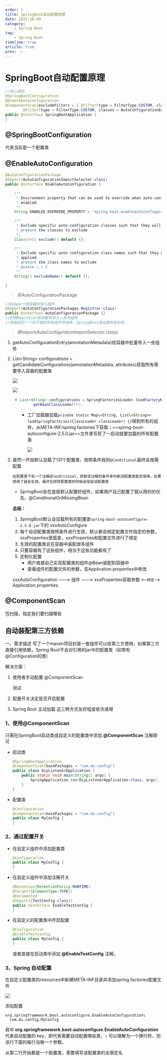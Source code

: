 ```yaml
---
order: 1
title: SpringBoot自动配置原理
date: 2021-10-09
category: 
    - Spring Boot
tag: 
    - Spring Boot
timeline: true
article: true
prev: ./
---
```


# SpringBoot自动配置原理

```java
//核心源码
@SpringBootConfiguration
@EnableAutoConfiguration
@ComponentScan(excludeFilters = { @Filter(type = FilterType.CUSTOM, classes = TypeExcludeFilter.class),
		@Filter(type = FilterType.CUSTOM, classes = AutoConfigurationExcludeFilter.class) })
public @interface SpringBootApplication {
}
```

## @SpringBootConfiguration

代表当前是一个配置类

## @EnableAutoConfiguration

```java
@AutoConfigurationPackage
@Import(AutoConfigurationImportSelector.class)
public @interface EnableAutoConfiguration {

	/**
	 * Environment property that can be used to override when auto-configuration is
	 * enabled.
	 */
	String ENABLED_OVERRIDE_PROPERTY = "spring.boot.enableautoconfiguration";

	/**
	 * Exclude specific auto-configuration classes such that they will never be applied.
	 * @return the classes to exclude
	 */
	Class<?>[] exclude() default {};

	/**
	 * Exclude specific auto-configuration class names such that they will never be
	 * applied.
	 * @return the class names to exclude
	 * @since 1.3.0
	 */
	String[] excludeName() default {};

}
```

>   @AutoConfigurationPackage

```java
//@Import给容器中导入组件
@Import(AutoConfigurationPackages.Registrar.class)
public @interface AutoConfigurationPackage {}
//利用Registrar给容器中导入一系列组件
//将指定的一个包下面的所有组件导进来，SpringBoot启动类所在的包
```

>   @Import(AutoConfigurationImportSelector.class)

1. getAutoConfigurationEntry(annotationMetadata)给容器中批量导入一些组件

2. List\<String> configurations = getCandidateConfigurations(annotationMetadata, attributes)获取所有需要导入容器的配置类

   ![](https://raw.githubusercontent.com/du-mozzie/PicGo/master/images/image-20210607075728090.png)

   ![](https://raw.githubusercontent.com/du-mozzie/PicGo/master/images/image-20210607080322989.png)

   - ```java
     List<String> configurations = SpringFactoriesLoader.loadFactoryNames(getSpringFactoriesLoaderFactoryClass(),
           getBeanClassLoader());
     ```

     - 工厂加载器加载`private static Map\<String, List\<String>> loadSpringFactories(ClassLoader classLoader) {}`得到所有的组件，从META-INF/spring.factories下获取；==spring-boot-autoconfigure-2.5.0.jar==文件里写死了一启动就要加载的所有配置类

       ![](https://raw.githubusercontent.com/du-mozzie/PicGo/master/images/image-20210607081425971.png)

3. 虽然一开始默认加载了131个配置类，按照条件规则`@Conditional`最终会按需配置

   `在配置类下有一个注解@Conditional，获取该注解的条件来判断该配置类是否使用，如果使用了就会生效，最终在排除配置类的时候会保留该配置类`

   -   SpringBoot会在底层默认配置好组件，如果用户自己配置了就以用的的优先，@ConditionalOnMissingBean

   **总结：**

   1.  SpringBoot默认会加载所有的配置类`spring-boot-autoconfigure-2.5.0.jar`下的	xxxAutoConfigure
   2.  每个自动配置类按照条件进行生效，默认都会绑定配置文件指定的参数，xxxProperties里面拿，xxxProperties和配置文件进行了绑定
   3.  生效的配置类会在容器中装配很多组件
   4.  只要容器有了这些组件，相当于这些功能都有了
   5.  定制化配置
       -   用户直接自己实现配置类的组件@Bean装配到容器中
       -   查看组件的配置文件的参数，去Application.properties中修改

   xxxAutoConfiguration ---> 组件 ---> xxxProperties获取参数 \<--`绑定`--> Application.properties

## @ComponentScan

包扫描，指定我们要扫描哪些

## 自动装配第三方依赖

一、需求描述
写了一个maven项目封装一套组件可以给第三方使用，如果第三方直接引用依赖，Spring Boot不会对引用的jar中的配置类（如带有@Configuration的类）

解决方案：

1. 使用者手动配置 @ComponentScan

   测试

2. 配置开关决定是否开启配置

3. Spring Boot 主动加载
   这三种方式友好程度依次递增

### 1、使用@ComponentScan

只需在SpringBoot启动类或自定义的配置类中添加 **@ComponentScan** 注解即可

- 启动类

  ```java
  @SpringBootApplication
  @ComponentScan(basePackages = "com.du.config")
  public class DiyListenerApplication {
      public static void main(String[] args) {
          SpringApplication.run(DiyListenerApplication.class, args);
      }
  }
  ```

- 配置类

  ```java
  @Configuration
  @ComponentScan(basePackages = "com.du.config")
  public class MyConfig {
  }
  ```

### 2、通过配置开关

- 在自定义组件中添加配置类

  ```java
  @Configuration
  public class MyConfig {
  }
  ```

- 在自定义组件中添加注解开关

  ```java
  @Retention(RetentionPolicy.RUNTIME)
  @Target({ElementType.TYPE})
  @Documented
  @Import({TestConfig.class})
  public @interface EnableTestConfig {
  }
  ```

- 在自定义的配置类中开启配置

  ```java
  @Configuration
  @EnableTestConfig
  public class MyConfig {
  }
  ```

  或者直接在启动类中添加 **@EnableTestConfig** 注解。

### 3、Spring 自动配置

在自定义配置类的resources中新建META-INF目录并添加spring.factories配置文件

![](https://raw.githubusercontent.com/du-mozzie/PicGo/master/images/image-20210607105520928.png)

添加配置

```properties
org.springframework.boot.autoconfigure.EnableAutoConfiguration\
  com.du.config.MyConfig
```

其中 **org.springframework.boot.autoconfigure.EnableAutoConfiguration** 代表自动配置的 key，即代表需要自动配置哪些类，`\` 可以理解为一个换行符，则该行下面的每行当做一个参数。

从第二行开始都是一个配置类，需要填写该配置类的全限定名
